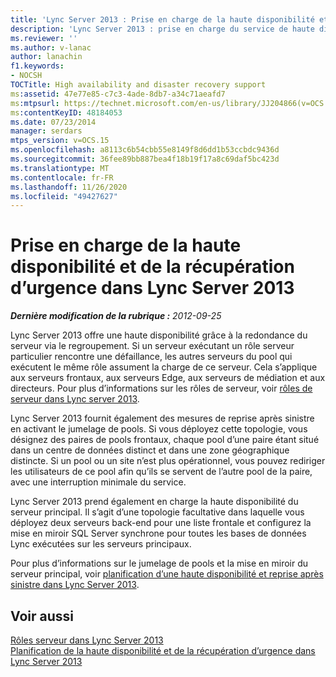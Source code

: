 ```yaml
---
title: 'Lync Server 2013 : Prise en charge de la haute disponibilité et de la récupération d’urgence'
description: 'Lync Server 2013 : prise en charge du service de haute disponibilité et de récupération d’urgence.'
ms.reviewer: ''
ms.author: v-lanac
author: lanachin
f1.keywords:
- NOCSH
TOCTitle: High availability and disaster recovery support
ms:assetid: 47e77e85-c7c3-4ade-8db7-a34c71aeafd7
ms:mtpsurl: https://technet.microsoft.com/en-us/library/JJ204866(v=OCS.15)
ms:contentKeyID: 48184053
ms.date: 07/23/2014
manager: serdars
mtps_version: v=OCS.15
ms.openlocfilehash: a8113c6b54cbb55e8149f8d6dd1b53ccbdc9436d
ms.sourcegitcommit: 36fee89bb887bea4f18b19f17a8c69daf5bc423d
ms.translationtype: MT
ms.contentlocale: fr-FR
ms.lasthandoff: 11/26/2020
ms.locfileid: "49427627"
---
```

# <a name="high-availability-and-disaster-recovery-support-in-lync-server-2013"></a>Prise en charge de la haute disponibilité et de la récupération d’urgence dans Lync Server 2013

<div data-xmlns="http://www.w3.org/1999/xhtml">

<div class="topic" data-xmlns="http://www.w3.org/1999/xhtml" data-msxsl="urn:schemas-microsoft-com:xslt" data-cs="https://msdn.microsoft.com/">

<div data-asp="https://msdn2.microsoft.com/asp">



</div>

<div id="mainSection">

<div id="mainBody">

<span> </span>

_**Dernière modification de la rubrique :** 2012-09-25_

Lync Server 2013 offre une haute disponibilité grâce à la redondance du serveur via le regroupement. Si un serveur exécutant un rôle serveur particulier rencontre une défaillance, les autres serveurs du pool qui exécutent le même rôle assument la charge de ce serveur. Cela s’applique aux serveurs frontaux, aux serveurs Edge, aux serveurs de médiation et aux directeurs. Pour plus d’informations sur les rôles de serveur, voir [rôles de serveur dans Lync server 2013](lync-server-2013-server-roles.md).

Lync Server 2013 fournit également des mesures de reprise après sinistre en activant le jumelage de pools. Si vous déployez cette topologie, vous désignez des paires de pools frontaux, chaque pool d’une paire étant situé dans un centre de données distinct et dans une zone géographique distincte. Si un pool ou un site n’est plus opérationnel, vous pouvez rediriger les utilisateurs de ce pool afin qu’ils se servent de l’autre pool de la paire, avec une interruption minimale du service.

Lync Server 2013 prend également en charge la haute disponibilité du serveur principal. Il s’agit d’une topologie facultative dans laquelle vous déployez deux serveurs back-end pour une liste frontale et configurez la mise en miroir SQL Server synchrone pour toutes les bases de données Lync exécutées sur les serveurs principaux.

Pour plus d’informations sur le jumelage de pools et la mise en miroir du serveur principal, voir [planification d’une haute disponibilité et reprise après sinistre dans Lync Server 2013](lync-server-2013-planning-for-high-availability-and-disaster-recovery.md).

<div>

## <a name="see-also"></a>Voir aussi


[Rôles serveur dans Lync Server 2013](lync-server-2013-server-roles.md)  
[Planification de la haute disponibilité et de la récupération d’urgence dans Lync Server 2013](lync-server-2013-planning-for-high-availability-and-disaster-recovery.md)  
  

</div>

</div>

<span> </span>

</div>

</div>

</div>

